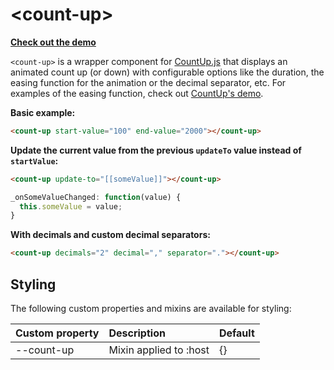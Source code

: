 # &lt;count-up&gt; 

[__Check out the demo__](https://kcmr.github.io/count-up/components/count-up/demo/index.html)

`<count-up>` is a wrapper component for [CountUp.js](https://github.com/inorganik/countUp.js) that displays an animated count up (or down) with configurable options like the duration, the easing function for the animation or the decimal separator, etc.
For examples of the easing function, check out [CountUp's demo](http://inorganik.github.io/countUp.js/).


__Basic example:__
```html
<count-up start-value="100" end-value="2000"></count-up>
```

__Update the current value from the previous `updateTo` value instead of `startValue`:__

```html
<count-up update-to="[[someValue]]"></count-up>
```
```js
_onSomeValueChanged: function(value) {
  this.someValue = value;
}
```

__With decimals and custom decimal separators:__
```html
<count-up decimals="2" decimal="," separator="."></count-up>
```

## Styling

The following custom properties and mixins are available for styling:

| Custom property | Description            | Default |
| :-------------- | :--------------------- | :------ |
| --count-up      | Mixin applied to :host | {}      |
